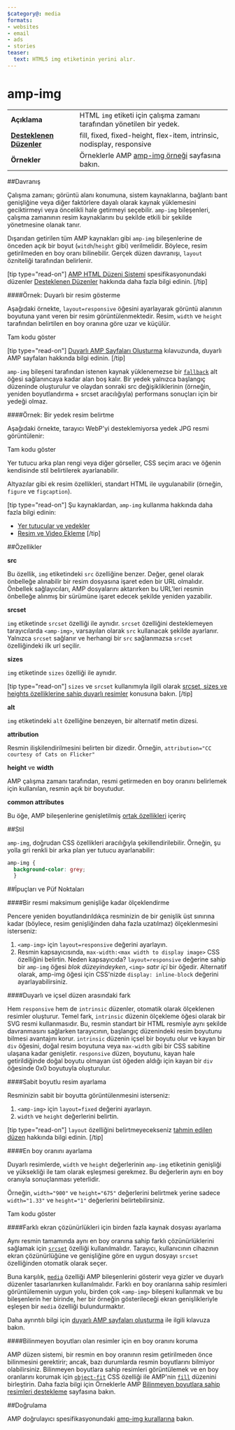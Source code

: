 ```yaml
---
$category@: media
formats:
- websites
- email
- ads
- stories
teaser:
  text: HTML5 img etiketinin yerini alır.
---
```


<!--- Reformatted by Reftar! for AMP (go/reftar) on 2019-06-13 -->
<!---
       Telif Hakkı 2015 The AMP HTML Authors. Tüm Hakları Saklıdır.

       Apache Lisansı, Sürüm 2.0 ("Lisans") ile lisanslıdır; bu dosyayı Lisans koşulları dışında kullanamazsınız.
       Lisansın bir kopyasını şu adresten edinebilirsiniz:

       http://www.apache.org/licenses/LICENSE-2.0

       Geçerli yasa tarafından gerekli görülmediği veya yazılı olarak bir sözleşme yapılmadığı sürece, Lisanslı olarak dağıtılan yazılım açıkça veya zımni olarak HİÇBİR GARANTİ VEYA KOŞUL SUNULMADAN "OLDUĞU GİBİ" dağıtılır.
       Lisans kapsamında belirli bir dilde sağlanan izinleri ve uygulanan kısıtlamaları öğrenmek için söz konusu dille ilgili Lisans'a bakın.
  -->

# amp-img

<table>
  <tr>
    <td class="col-fourty"><strong>Açıklama</strong></td>
    <td>HTML <code>img</code> etiketi için çalışma zamanı tarafından yönetilen bir yedek.</td>
  </tr>
  <tr>
    <td class="col-fourty"><strong><a href="https://www.ampproject.org/docs/guides/responsive/control_layout.html">Desteklenen Düzenler</a></strong></td>
    <td>fill, fixed, fixed-height, flex-item, intrinsic, nodisplay, responsive</td>
  </tr>
  <tr>
    <td class="col-fourty"><strong>Örnekler</strong></td>
    <td>Örneklerle AMP <a href="https://ampbyexample.com/components/amp-img/">amp-img örneği</a> sayfasına bakın.</td>
  </tr>
</table>


##Davranış

Çalışma zamanı; görüntü alanı konumuna, sistem kaynaklarına, bağlantı bant genişliğine veya diğer faktörlere dayalı olarak kaynak yüklemesini geciktirmeyi veya öncelikli hale getirmeyi seçebilir. `amp-img` bileşenleri, çalışma zamanının resim kaynaklarını bu şekilde etkili bir şekilde yönetmesine olanak tanır.

Dışarıdan getirilen tüm AMP kaynakları gibi `amp-img` bileşenlerine de önceden açık bir boyut (`witdh`/`height` gibi) verilmelidir. Böylece, resim getirilmeden en boy oranı bilinebilir. Gerçek düzen davranışı, `layout` özniteliği tarafından belirlenir.

[tip type="read-on"]
[AMP HTML Düzeni Sistemi](https://github.com/ampproject/amphtml/blob/master/spec/amp-html-layout.md) spesifikasyonundaki düzenler [Desteklenen Düzenler](https://www.ampproject.org/docs/guides/responsive/control_layout.html#the-layout-attribute) hakkında daha fazla bilgi edinin.
[/tip]

####Örnek: Duyarlı bir resim gösterme

Aşağıdaki örnekte, `layout=responsive` öğesini ayarlayarak görüntü alanının boyutuna yanıt veren bir resim görüntülenmektedir.  Resim, `width` ve `height` tarafından belirtilen en boy oranına göre uzar ve küçülür.

<div>
  <amp-iframe height="193" src="https://ampproject-b5f4c.firebaseapp.com/examples/ampimg.basic.embed.html" layout="fixed-height" sandbox="allow-scripts allow-forms allow-same-origin" resizable="">
    <div aria-label="Daha fazla göster" overflow="" tabindex="0" role="button">Tam kodu göster</div>
    <div placeholder=""></div>
  </amp-iframe>
</div>

[tip type="read-on"]
[Duyarlı AMP Sayfaları Oluşturma](https://www.ampproject.org/docs/guides/responsive/responsive_design.html) kılavuzunda, duyarlı AMP sayfaları hakkında bilgi edinin.
[/tip]

`amp-img` bileşeni tarafından istenen kaynak yüklenemezse bir [`fallback`](https://github.com/ampproject/amphtml/blob/master/spec/amp-html-layout.md#fallback) alt öğesi sağlanıncaya kadar alan boş kalır. Bir yedek yalnızca başlangıç düzeninde oluşturulur ve olaydan sonraki src değişikliklerinin (örneğin, yeniden boyutlandırma + srcset aracılığıyla) performans sonuçları için bir yedeği olmaz.

####Örnek: Bir yedek resim belirtme

Aşağıdaki örnekte, tarayıcı WebP'yi desteklemiyorsa yedek JPG resmi görüntülenir:

<div>
  <amp-iframe height="271" src="https://ampproject-b5f4c.firebaseapp.com/examples/ampimg.fallback.embed.html" layout="fixed-height" sandbox="allow-scripts allow-forms allow-same-origin" resizable="">
    <div aria-label="Daha fazla göster" overflow="" tabindex="0" role="button">Tam kodu göster</div>
    <div placeholder=""></div>
  </amp-iframe>
</div>

Yer tutucu arka plan rengi veya diğer görseller, CSS seçim aracı ve öğenin kendisinde stil belirtilerek ayarlanabilir.

Altyazılar gibi ek resim özellikleri, standart HTML ile uygulanabilir (örneğin, `figure` ve `figcaption`).

[tip type="read-on"]
Şu kaynaklardan, `amp-img` kullanma hakkında daha fazla bilgi edinin:

* [Yer tutucular ve yedekler](https://www.ampproject.org/docs/design/responsive/placeholders)
* [Resim ve Video Ekleme](https://www.ampproject.org/docs/media/amp_replacements)
[/tip]

##Özellikler

**src**

Bu özellik, `img` etiketindeki `src` özelliğine benzer. Değer, genel olarak önbelleğe alınabilir bir resim dosyasına işaret eden bir URL olmalıdır. Önbellek sağlayıcıları, AMP dosyalarını aktarırken bu URL'leri resmin önbelleğe alınmış bir sürümüne işaret edecek şekilde yeniden yazabilir.

**srcset**

`img` etiketinde `srcset` özelliği ile aynıdır. `srcset` özelliğini desteklemeyen tarayıcılarda `<amp-img>`, varsayılan olarak `src` kullanacak şekilde ayarlanır. Yalnızca `srcset` sağlanır ve herhangi bir `src` sağlanmazsa `srcset` özelliğindeki ilk url seçilir.

**sizes**

`img` etiketinde `sizes` özelliği ile aynıdır.

[tip type="read-on"]
`sizes` ve `srcset` kullanımıyla ilgili olarak [srcset, sizes ve heights özelliklerine sahip duyarlı resimler](https://www.ampproject.org/docs/design/responsive/art_direction) konusuna bakın.
[/tip]

**alt**

`img` etiketindeki `alt` özelliğine benzeyen, bir alternatif metin dizesi.

**attribution**

Resmin ilişkilendirilmesini belirten bir dizedir. Örneğin, `attribution="CC courtesy of Cats on Flicker"`

**height** ve **width**

AMP çalışma zamanı tarafından, resmi getirmeden en boy oranını belirlemek için kullanılan, resmin açık bir boyutudur.

**common attributes**

Bu öğe, AMP bileşenlerine genişletilmiş [ortak özellikleri](https://www.ampproject.org/docs/reference/common_attributes) içerirç

##Stil

`amp-img`, doğrudan CSS özellikleri aracılığıyla şekillendirilebilir. Örneğin, şu yolla gri renkli bir arka plan yer tutucu ayarlanabilir:

```css
amp-img {
  background-color: grey;
  }
```

##İpuçları ve Püf Noktaları

####Bir resmi maksimum genişliğe kadar ölçeklendirme

Pencere yeniden boyutlandırıldıkça resminizin de bir genişlik üst sınırına kadar (böylece, resim genişliğinden daha fazla uzatılmaz) ölçeklenmesini isterseniz:

1. `<amp-img>` için `layout=responsive` değerini ayarlayın.
1. Resmin kapsayıcısında, `max-width:<max width to display image>` CSS özelliğini belirtin.  Neden kapsayıcıda?  `layout=responsive` değerine sahip bir `amp-img` öğesi *blok düzeyindeyken*, `<img>` *satır içi* bir öğedir. Alternatif olarak, amp-img öğesi için CSS'nizde `display: inline-block` değerini ayarlayabilirsiniz.

####Duyarlı ve içsel düzen arasındaki fark

Hem `responsive` hem de `intrinsic` düzenler, otomatik olarak ölçeklenen resimler oluşturur.  Temel fark, `intrinsic` düzenin ölçekleme öğesi olarak bir SVG resmi kullanmasıdır.  Bu, resmin standart bir HTML resmiyle aynı şekilde davranmasını sağlarken tarayıcının, başlangıç düzenindeki resim boyutunu bilmesi avantajını korur. `intrinsic` düzenin içsel bir boyutu olur ve kayan bir `div` öğesini, doğal resim boyutuna veya `max-width` gibi bir CSS sabitine ulaşana kadar genişletir. `responsive` düzen, boyutunu, kayan hale getirildiğinde doğal boyutu olmayan üst öğeden aldığı için kayan bir `div` öğesinde 0x0 boyutuyla oluşturulur.

####Sabit boyutlu resim ayarlama

Resminizin sabit bir boyutta görüntülenmesini isterseniz:

1. `<amp-img>` için `layout=fixed` değerini ayarlayın.
1. `width` ve `height` değerlerini belirtin.

[tip type="read-on"]
`layout` özelliğini belirtmeyecekseniz [tahmin edilen düzen](https://www.ampproject.org/docs/design/responsive/control_layout#what-if-the-layout-attribute-isn%E2%80%99t-specified?) hakkında bilgi edinin.
[/tip]

####En boy oranını ayarlama

Duyarlı resimlerde, `width` ve `height` değerlerinin `amp-img` etiketinin genişliği ve yüksekliği ile tam olarak eşleşmesi gerekmez. Bu değerlerin aynı en boy oranıyla sonuçlanması yeterlidir.

Örneğin, `width="900"` ve `height="675"` değerlerini belirtmek yerine sadece `width="1.33"` ve `height="1"` değerlerini belirtebilirsiniz.

<div>
  <amp-iframe height="193" src="https://ampproject-b5f4c.firebaseapp.com/examples/ampimg.aspectratio.embed.html" layout="fixed-height" sandbox="allow-scripts allow-forms allow-same-origin" resizable="">
    <div aria-label="Daha fazla göster" overflow="" tabindex="0" role="button">Tam kodu göster</div>
    <div placeholder=""></div>
  </amp-iframe>
</div>

####Farklı ekran çözünürlükleri için birden fazla kaynak dosyası ayarlama

Aynı resmin tamamında aynı en boy oranına sahip farklı çözünürlüklerini sağlamak için [`srcset`](#attributes) özelliği kullanılmalıdır. Tarayıcı, kullanıcının cihazının ekran çözünürlüğüne ve genişliğine göre en uygun dosyayı `srcset` özelliğinden otomatik olarak seçer.

Buna karşılık, [`media`](https://www.ampproject.org/docs/reference/common_attributes#media) özelliği AMP bileşenlerini gösterir veya gizler ve duyarlı düzenler tasarlanırken kullanılmalıdır. Farklı en boy oranlarına sahip resimleri görüntülemenin uygun yolu, birden çok `<amp-img>` bileşeni kullanmak ve bu bileşenlerin her birinde, her bir örneğin gösterileceği ekran genişlikleriyle eşleşen bir `media` özelliği bulundurmaktır.

Daha ayrıntılı bilgi için [duyarlı AMP sayfaları oluşturma](https://www.ampproject.org/docs/design/responsive/responsive_design#displaying-responsive-images) ile ilgili kılavuza bakın.

####Bilinmeyen boyutları olan resimler için en boy oranını koruma

AMP düzen sistemi, bir resmin en boy oranının resim getirilmeden önce bilinmesini gerektirir; ancak, bazı durumlarda resmin boyutlarını bilmiyor olabilirsiniz. Bilinmeyen boyutlara sahip resimleri görüntülemek ve en boy oranlarını korumak için [`object-fit`](https://css-tricks.com/almanac/properties/o/object-fit/) CSS özelliği ile AMP'nin [`fill`](https://www.ampproject.org/docs/design/responsive/control_layout#the-layout-attribute) düzenini birleştirin. Daha fazla bilgi için Örneklerle AMP [Bilinmeyen boyutlara sahip resimleri destekleme](https://ampbyexample.com/advanced/how_to_support_images_with_unknown_dimensions) sayfasına bakın.

##Doğrulama

AMP doğrulayıcı spesifikasyonundaki [amp-img kurallarına](https://github.com/ampproject/amphtml/blob/master/validator/validator-main.protoascii) bakın.
